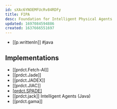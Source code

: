 ```yaml
---
id: sXAc6YNOEMFUcRv84RDFy
title: FIPA
desc: Foundation for Intelligent Physical Agents
updated: 1697084594886
created: 1637666551697
---
```




- [[p.writtenIn]] #java

## Implementations

- [[prdct.Fetch-AI]]
- [[prdct.Jade]]
- [[prdct.JADEX]]
- [[prdct.JIAC]]
- [[prdct.SPADE]](Python)
- [[prdct.jack]] Intelligent Agents (Java)
- [[prdct.gama]]

